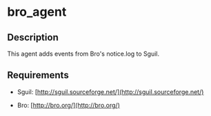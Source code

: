 # bro_agent


## Description

This agent adds events from Bro's notice.log to Sguil.


## Requirements

* Sguil: [http://sguil.sourceforge.net/](http://sguil.sourceforge.net/)

* Bro: [http://bro.org/](http://bro.org/)
